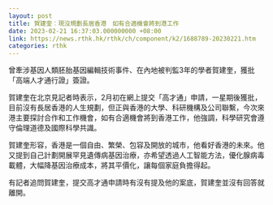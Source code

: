 ```yaml
---
layout: post
title: 賀建奎︰現沒規劃長居香港　如有合適機會將到港工作
date: 2023-02-21 16:37:03.000000000 +08:00
link: https://news.rthk.hk/rthk/ch/component/k2/1688789-20230221.htm
categories: rthk
---
```


曾牽涉基因人類胚胎基因編輯技術事件、在內地被判監3年的學者賀建奎，獲批「高端人才通行證」簽證。

賀建奎在北京見記者時表示，2月初在網上提交「高才通」申請，一星期後獲批，目前沒有長居香港的人生規劃，但正與香港的大學、科研機構及公司聯繫，今次來港主要探討合作和工作機會，如有合適機會將到香港工作，他強調，科學研究會遵守倫理道德及國際科學共識。

賀建奎形容，香港是一個自由、繁榮、包容及開放的城市，他看好香港的未來。他又提到自己計劃開展罕見遺傳病基因治療，亦希望透過人工智能方法，優化腺病毒載體，大幅降基因治療成本，將其平價化，讓每個家庭負擔得起。

有記者追問賀建奎，提交高才通申請時有沒有提及他的案底，賀建奎並沒有回答就離開。
